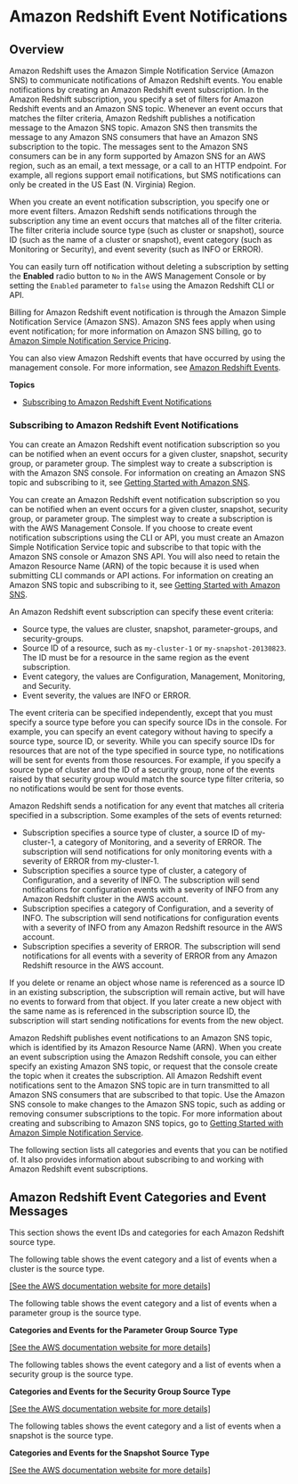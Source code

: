 # Amazon Redshift Event Notifications<a name="working-with-event-notifications"></a>

## Overview<a name="working-with-event-notifications-overview"></a>

 Amazon Redshift uses the Amazon Simple Notification Service \(Amazon SNS\) to communicate notifications of Amazon Redshift events\. You enable notifications by creating an Amazon Redshift event subscription\. In the Amazon Redshift subscription, you specify a set of filters for Amazon Redshift events and an Amazon SNS topic\. Whenever an event occurs that matches the filter criteria, Amazon Redshift publishes a notification message to the Amazon SNS topic\. Amazon SNS then transmits the message to any Amazon SNS consumers that have an Amazon SNS subscription to the topic\. The messages sent to the Amazon SNS consumers can be in any form supported by Amazon SNS for an AWS region, such as an email, a text message, or a call to an HTTP endpoint\. For example, all regions support email notifications, but SMS notifications can only be created in the US East \(N\. Virginia\) Region\.

When you create an event notification subscription, you specify one or more event filters\. Amazon Redshift sends notifications through the subscription any time an event occurs that matches all of the filter criteria\. The filter criteria include source type \(such as cluster or snapshot\), source ID \(such as the name of a cluster or snapshot\), event category \(such as Monitoring or Security\), and event severity \(such as INFO or ERROR\)\.

You can easily turn off notification without deleting a subscription by setting the **Enabled** radio button to `No` in the AWS Management Console or by setting the `Enabled` parameter to `false` using the Amazon Redshift CLI or API\.

Billing for Amazon Redshift event notification is through the Amazon Simple Notification Service \(Amazon SNS\)\. Amazon SNS fees apply when using event notification; for more information on Amazon SNS billing, go to [ Amazon Simple Notification Service Pricing](https://aws.amazon.com/sns/#pricing)\.

You can also view Amazon Redshift events that have occurred by using the management console\. For more information, see [Amazon Redshift Events](working-with-events.md)\.

**Topics**
+ [Subscribing to Amazon Redshift Event Notifications](#working-with-event-notifications-subscribe)

### Subscribing to Amazon Redshift Event Notifications<a name="working-with-event-notifications-subscribe"></a>

You can create an Amazon Redshift event notification subscription so you can be notified when an event occurs for a given cluster, snapshot, security group, or parameter group\. The simplest way to create a subscription is with the Amazon SNS console\. For information on creating an Amazon SNS topic and subscribing to it, see [Getting Started with Amazon SNS](https://docs.aws.amazon.com/sns/latest/dg/GettingStarted.html)\.

You can create an Amazon Redshift event notification subscription so you can be notified when an event occurs for a given cluster, snapshot, security group, or parameter group\. The simplest way to create a subscription is with the AWS Management Console\. If you choose to create event notification subscriptions using the CLI or API, you must create an Amazon Simple Notification Service topic and subscribe to that topic with the Amazon SNS console or Amazon SNS API\. You will also need to retain the Amazon Resource Name \(ARN\) of the topic because it is used when submitting CLI commands or API actions\. For information on creating an Amazon SNS topic and subscribing to it, see [Getting Started with Amazon SNS](https://docs.aws.amazon.com/sns/latest/dg/GettingStarted.html)\.

An Amazon Redshift event subscription can specify these event criteria:
+ Source type, the values are cluster, snapshot, parameter\-groups, and security\-groups\.
+ Source ID of a resource, such as `my-cluster-1` or `my-snapshot-20130823`\. The ID must be for a resource in the same region as the event subscription\.
+ Event category, the values are Configuration, Management, Monitoring, and Security\.
+ Event severity, the values are INFO or ERROR\.

The event criteria can be specified independently, except that you must specify a source type before you can specify source IDs in the console\. For example, you can specify an event category without having to specify a source type, source ID, or severity\. While you can specify source IDs for resources that are not of the type specified in source type, no notifications will be sent for events from those resources\. For example, if you specify a source type of cluster and the ID of a security group, none of the events raised by that security group would match the source type filter criteria, so no notifications would be sent for those events\.

Amazon Redshift sends a notification for any event that matches all criteria specified in a subscription\. Some examples of the sets of events returned: 
+ Subscription specifies a source type of cluster, a source ID of my\-cluster\-1, a category of Monitoring, and a severity of ERROR\. The subscription will send notifications for only monitoring events with a severity of ERROR from my\-cluster\-1\.
+ Subscription specifies a source type of cluster, a category of Configuration, and a severity of INFO\. The subscription will send notifications for configuration events with a severity of INFO from any Amazon Redshift cluster in the AWS account\.
+ Subscription specifies a category of Configuration, and a severity of INFO\. The subscription will send notifications for configuration events with a severity of INFO from any Amazon Redshift resource in the AWS account\.
+ Subscription specifies a severity of ERROR\. The subscription will send notifications for all events with a severity of ERROR from any Amazon Redshift resource in the AWS account\.

If you delete or rename an object whose name is referenced as a source ID in an existing subscription, the subscription will remain active, but will have no events to forward from that object\. If you later create a new object with the same name as is referenced in the subscription source ID, the subscription will start sending notifications for events from the new object\.

Amazon Redshift publishes event notifications to an Amazon SNS topic, which is identified by its Amazon Resource Name \(ARN\)\. When you create an event subscription using the Amazon Redshift console, you can either specify an existing Amazon SNS topic, or request that the console create the topic when it creates the subscription\. All Amazon Redshift event notifications sent to the Amazon SNS topic are in turn transmitted to all Amazon SNS consumers that are subscribed to that topic\. Use the Amazon SNS console to make changes to the Amazon SNS topic, such as adding or removing consumer subscriptions to the topic\. For more information about creating and subscribing to Amazon SNS topics, go to [Getting Started with Amazon Simple Notification Service](https://docs.aws.amazon.com/sns/latest/dg/GettingStarted.html)\.

The following section lists all categories and events that you can be notified of\. It also provides information about subscribing to and working with Amazon Redshift event subscriptions\.

## Amazon Redshift Event Categories and Event Messages<a name="redshift-event-messages"></a>

This section shows the event IDs and categories for each Amazon Redshift source type\.

The following table shows the event category and a list of events when a cluster is the source type\.

[\[See the AWS documentation website for more details\]](http://docs.aws.amazon.com/redshift/latest/mgmt/working-with-event-notifications.html)

The following table shows the event category and a list of events when a parameter group is the source type\.

**Categories and Events for the Parameter Group Source Type**

[\[See the AWS documentation website for more details\]](http://docs.aws.amazon.com/redshift/latest/mgmt/working-with-event-notifications.html)

The following tables shows the event category and a list of events when a security group is the source type\.

**Categories and Events for the Security Group Source Type**

[\[See the AWS documentation website for more details\]](http://docs.aws.amazon.com/redshift/latest/mgmt/working-with-event-notifications.html)

The following tables shows the event category and a list of events when a snapshot is the source type\.

**Categories and Events for the Snapshot Source Type**

[\[See the AWS documentation website for more details\]](http://docs.aws.amazon.com/redshift/latest/mgmt/working-with-event-notifications.html)